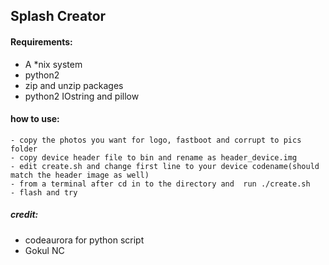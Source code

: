 ## Splash Creator

#### Requirements:

- A *nix system
- python2
- zip and unzip packages
- python2 IOstring and pillow

#### how to use:

	- copy the photos you want for logo, fastboot and corrupt to pics folder
	- copy device header file to bin and rename as header_device.img
	- edit create.sh and change first line to your device codename(should match the header image as well)
	- from a terminal after cd in to the directory and  run ./create.sh
	- flash and try


 






##### credit:
- codeaurora for python script
- Gokul NC 
